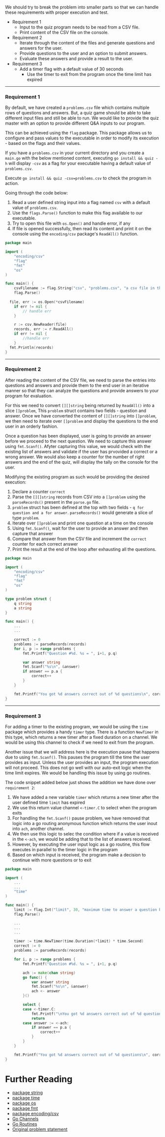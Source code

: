 
We should try to break the problem into smaller parts so that we can handle these requirements with proper execution and test.

* Requirement 1
  * Input to the quiz program needs to be read from a CSV file.
  * Print content of the CSV file on the console.
* Requirement 2
  * Iterate through the content of the files and generate questions and answers for the user.
  * Provide questions to the user and an option to submit answers.
  * Evaluate these answers and provide a result to the user.
* Requirement 3
  * Add a timer flag with a default value of 30 seconds
	* Use the timer to exit from the program once the time limit has expired

---
### Requirement 1

By default, we have created a `problems.csv` file which contains multiple rows of questions and answers. But, a quiz game should be able to take different input files and still be able to run. We would like to provide the quiz master with an option to provide different Q&A inputs to our program. 

This can be achieved using the `flag` package. This package allows us to configure and pass values to the executable in order to modify its execution - based on the flags and their values.

If you have a `problems.csv` in your current directory and you create a `main.go` with the below mentioned content, executing `go install && quiz -h` will display `-csv` as a flag for your executable having a default value of `problems.csv`.

Execute `go install && quiz -csv=problems.csv` to check the program in action.

Going through the code below: 
1. Read a user defined string input into a flag named `csv` with a default value of `problems.csv`. 
1. Use the `flags.Parse()` function to make this flag available to our executable.
1. Try to open this file with `os.Open()` and handle error, if any
1. If file is opened successfully, then read its content and print it on the console using the `encoding/csv` package's `ReadAll()` function.

```go
package main

import (
	"encoding/csv"
	"flag"
	"fmt"
	"os"
)

func main() {
	csvFilename := flag.String("csv", "problems.csv", "a csv file in the format of 'question,answer'")
	flag.Parse()
  
  file, err := os.Open(*csvFilename)
	if err != nil {
		// handle err
	}

	r := csv.NewReader(file)
	records, err := r.ReadAll()
	if err != nil {
		//handle err
	}
  fmt.Println(records)
}
```
---
### Requirement 2

After reading the content of the CSV file, we need to parse the entries into questions and answers and provide them to the end user in an iterative manner so that they can analyze the questions and provide answers to your program for evaluation.

For this we need to convert `[][]string` being returned by `ReadAll()` into a slice `[]problem`, This `problem` struct contains two fields - question and answer. Once we have converted the content of `[][]string` into `[]problem`, we then need to iterate over `[]problem` and display the questions to the end user in an orderly fashion.

Once a question has been displayed, user is going to provide an answer before we proceed to the next question. We need to capture this answer using `fmt.Scanf()`. Afyter capturing this value, we would check with the existing list of answers and validate if the user has prvovided a correct or a wrong answer. We would also keep a counter for the number of right answers and the end of the quiz, will display the tally on the console for the user.

Modifying the existing program as such would be providing the desired execution:
1. Declare a counter `correct`
1. Parse the `[][]string` records from CSV into a `[]problem` using the `parseRecords()` present in the `parse.go` file. 
1. `problem` struct has been defined at the top with two fields - `q for question and a for answer`. `parseRecords()` would generate a slice of type `problem`.
1. Iterate over `[]problem` and print one question at a time on the console
1. Using `fmt.Scanf()`, wait for the user to provide an answer and then capture that answer
1. Compare that answer from the CSV file and increment the `correct` counter for each correct answer
1. Print the result at the end of the loop after exhausting all the questions.

```go
package main

import (
	"encoding/csv"
	"flag"
	"fmt"
	"os"
)

type problem struct {
	q string
	a string
}

func main() {
	...
	...

	correct := 0
	problems := parseRecords(records)
	for i, p := range problems {
		fmt.Printf("Question #%d. %s = ", i+1, p.q)

		var answer string
		fmt.Scanf("%s\n", &answer)
		if answer == p.a {
			correct++
		}
	}

	fmt.Printf("You got %d answers correct out of %d questions\n", correct, len(problems))
}
```
---
### Requirement 3

For adding a timer to the existing program, we would be using the `time` package which provides a handy `timer` type. There is a function `NewTimer` in this type, which returns a new timer after a fixed duration on a channel. We would be using this channel to check if we need to exit from the program.

Another issue that we will address here is the execution pause that happens due to using `fmt.Scanf()`. This pauses the program till the time the user provides as input. Unless the user provides an input, the program execution will not proceed. This does not go well with our auto-exit logic when the time limit expires. We would be handling this issue by using go routines.

The code snippet added below just shows the addition we have done over `requirement 2`:
1. We have added a new variable `timer` which returns a new timer after the user defined time `limit` has expired
1. We use this return value channel `<-timer.C` to select when the program exits
1. For handling the `fmt.Scanf()` pause problem, we have removed that logic into a go routing anonymous function which returns the user inout into `ach`, another channel.
1. We then use this logic to selec the condition where if a value is received in the `<-ach`, we would be adding that to the list of answers received.
1. However, by executing the user input logic as a go routine, this flow executes in parallel to the timer logic in the program
1. Based on which input is received, the program make a decision to continue with more questions or to exit

```go
package main

import (
	...
	...
	"time"
)

func main() {
	limit := flag.Int("limit", 30, "maximum time to answer a question before user is time out of the game")
	flag.Parse()

	...
	...
	...

	timer := time.NewTimer(time.Duration(*limit) * time.Second)
	correct := 0
	problems := parseRecords(records)

	for i, p := range problems {
		fmt.Printf("Question #%d. %s = ", i+1, p.q)

		ach := make(chan string)
		go func() {
			var answer string
			fmt.Scanf("%s\n", &answer)
			ach <- answer
		}()

		select {
		case <-timer.C:
			fmt.Printf("\nYou got %d answers correct out of %d questions\n", correct, len(problems))
			return
		case answer := <-ach:
			if answer == p.a {
				correct++
			}
		}
	}

	fmt.Printf("You got %d answers correct out of %d questions\n", correct, len(problems))
}
```

# Further Reading

* [package string](https://golang.org/pkg/strings/)
* [package time](https://golang.org/pkg/time/)
* [package os](https://golang.org/pkg/os/)
* [package fmt](https://golang.org/pkg/fmt/)
* [package encoding/csv](https://golang.org/pkg/encoding/csv/)
* [Go Channels](https://golang.org/doc/effective_go.html#channels)
* [Go Routines](https://golang.org/doc/effective_go.html#goroutines)
* [Original problem statement](https://gophercises.com/exercises/quiz)